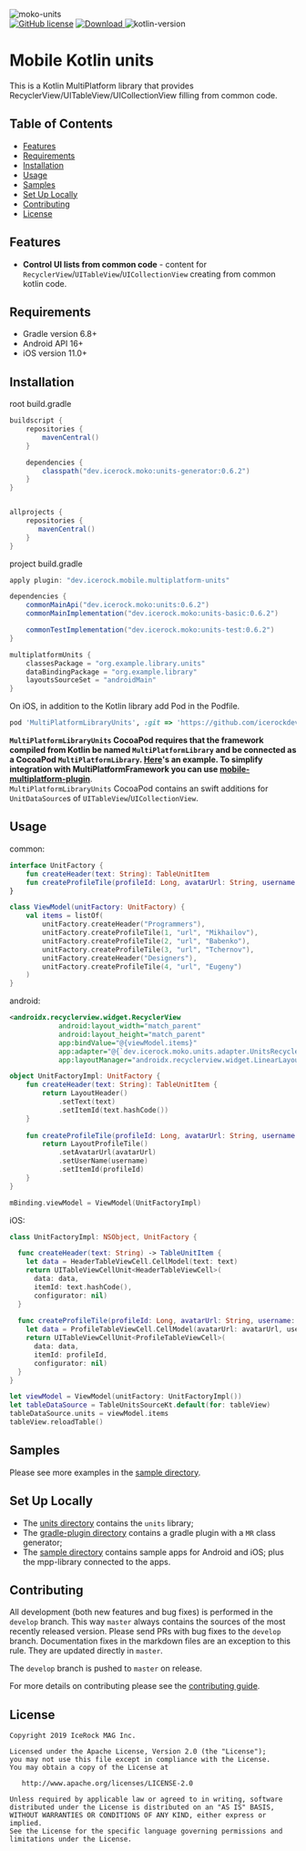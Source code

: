![moko-units](img/logo.png)  
[![GitHub license](https://img.shields.io/badge/license-Apache%20License%202.0-blue.svg?style=flat)](http://www.apache.org/licenses/LICENSE-2.0) [![Download](https://img.shields.io/maven-central/v/dev.icerock.moko/units) ](https://repo1.maven.org/maven2/dev/icerock/moko/units) ![kotlin-version](https://kotlin-version.aws.icerock.dev/kotlin-version?group=dev.icerock.moko&name=units)

# Mobile Kotlin units
This is a Kotlin MultiPlatform library that provides RecyclerView/UITableView/UICollectionView filling from common code.

## Table of Contents
- [Features](#features)
- [Requirements](#requirements)
- [Installation](#installation)
- [Usage](#usage)
- [Samples](#samples)
- [Set Up Locally](#set-up-locally)
- [Contributing](#contributing)
- [License](#license)

## Features
- **Control UI lists from common code** - content for `RecyclerView`/`UITableView`/`UICollectionView`
 creating from common kotlin code.

## Requirements
- Gradle version 6.8+
- Android API 16+
- iOS version 11.0+

## Installation
root build.gradle  
```groovy
buildscript {
    repositories {
        mavenCentral()
    }

    dependencies {
        classpath("dev.icerock.moko:units-generator:0.6.2")
    }
}


allprojects {
    repositories {
       mavenCentral()
    }
}
```

project build.gradle
```groovy
apply plugin: "dev.icerock.mobile.multiplatform-units"

dependencies {
    commonMainApi("dev.icerock.moko:units:0.6.2")
    commonMainImplementation("dev.icerock.moko:units-basic:0.6.2")

    commonTestImplementation("dev.icerock.moko:units-test:0.6.2")
}

multiplatformUnits {
    classesPackage = "org.example.library.units"
    dataBindingPackage = "org.example.library"
    layoutsSourceSet = "androidMain"
}
```

On iOS, in addition to the Kotlin library add Pod in the Podfile.
```ruby
pod 'MultiPlatformLibraryUnits', :git => 'https://github.com/icerockdev/moko-units.git', :tag => 'release/0.6.2'
```
**`MultiPlatformLibraryUnits` CocoaPod requires that the framework compiled from Kotlin be named 
`MultiPlatformLibrary` and be connected as a CocoaPod `MultiPlatformLibrary`. 
[Here](sample/ios-app/Podfile)'s an example.
To simplify integration with MultiPlatformFramework you can use [mobile-multiplatform-plugin](https://github.com/icerockdev/mobile-multiplatform-gradle-plugin)**.  
`MultiPlatformLibraryUnits` CocoaPod contains an swift additions for `UnitDataSource`s of `UITableView`/`UICollectionView`.

## Usage
common:
```kotlin
interface UnitFactory {
    fun createHeader(text: String): TableUnitItem
    fun createProfileTile(profileId: Long, avatarUrl: String, username: String): TableUnitItem
}

class ViewModel(unitFactory: UnitFactory) {
    val items = listOf(
        unitFactory.createHeader("Programmers"),
        unitFactory.createProfileTile(1, "url", "Mikhailov"),
        unitFactory.createProfileTile(2, "url", "Babenko"),
        unitFactory.createProfileTile(3, "url", "Tchernov"),
        unitFactory.createHeader("Designers"),
        unitFactory.createProfileTile(4, "url", "Eugeny")
    )
}
```

android:
```xml
<androidx.recyclerview.widget.RecyclerView
            android:layout_width="match_parent"
            android:layout_height="match_parent"
            app:bindValue="@{viewModel.items}"
            app:adapter="@{`dev.icerock.moko.units.adapter.UnitsRecyclerViewAdapter`}"
            app:layoutManager="androidx.recyclerview.widget.LinearLayoutManager"/>
```
```kotlin
object UnitFactoryImpl: UnitFactory {
    fun createHeader(text: String): TableUnitItem {
        return LayoutHeader()
            .setText(text)
            .setItemId(text.hashCode())
    }
    
    fun createProfileTile(profileId: Long, avatarUrl: String, username: String): TableUnitItem {
        return LayoutProfileTile()
            .setAvatarUrl(avatarUrl)
            .setUserName(username)
            .setItemId(profileId)
    }
}
```
```kotlin
mBinding.viewModel = ViewModel(UnitFactoryImpl)
```

iOS:
```swift
class UnitFactoryImpl: NSObject, UnitFactory {

  func createHeader(text: String) -> TableUnitItem {
    let data = HeaderTableViewCell.CellModel(text: text)
    return UITableViewCellUnit<HeaderTableViewCell>(
      data: data,
      itemId: text.hashCode(),
      configurator: nil)
  }
  
  func createProfileTile(profileId: Long, avatarUrl: String, username: String) -> TableUnitItem {
    let data = ProfileTableViewCell.CellModel(avatarUrl: avatarUrl, username: username)
    return UITableViewCellUnit<ProfileTableViewCell>(
      data: data,
      itemId: profileId,
      configurator: nil)
  }
}
```
```swift
let viewModel = ViewModel(unitFactory: UnitFactoryImpl())
let tableDataSource = TableUnitsSourceKt.default(for: tableView)
tableDataSource.units = viewModel.items
tableView.reloadTable()
```

## Samples
Please see more examples in the [sample directory](sample).

## Set Up Locally 
- The [units directory](units) contains the `units` library;
- The [gradle-plugin directory](gradle-plugin) contains a gradle plugin with a `MR` class generator;
- The [sample directory](sample) contains sample apps for Android and iOS; plus the mpp-library connected to the apps.

## Contributing
All development (both new features and bug fixes) is performed in the `develop` branch. This way `master` always contains the sources of the most recently released version. Please send PRs with bug fixes to the `develop` branch. Documentation fixes in the markdown files are an exception to this rule. They are updated directly in `master`.

The `develop` branch is pushed to `master` on release.

For more details on contributing please see the [contributing guide](CONTRIBUTING.md).

## License
        
    Copyright 2019 IceRock MAG Inc.
    
    Licensed under the Apache License, Version 2.0 (the "License");
    you may not use this file except in compliance with the License.
    You may obtain a copy of the License at
    
       http://www.apache.org/licenses/LICENSE-2.0
    
    Unless required by applicable law or agreed to in writing, software
    distributed under the License is distributed on an "AS IS" BASIS,
    WITHOUT WARRANTIES OR CONDITIONS OF ANY KIND, either express or implied.
    See the License for the specific language governing permissions and
    limitations under the License.
